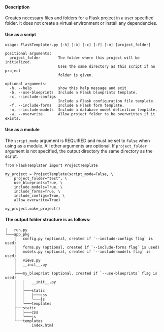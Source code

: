 #### Description
Creates necessary files and folders for a Flask project in a user specified folder. It does not create a virtual environment or install any dependencies.

#### Use as a script
```
usage: FlaskTemplater.py [-h] [-b] [-c] [-f] [-m] [project_folder]

positional arguments:
  project_folder        The folder where this project will be initialized.
                        Uses the same directory as this script if no project
                        folder is given.

optional arguments:
  -h, --help            show this help message and exit
  -b, --use-blueprints  Include a Flask blueprints template.
  -c, --include-configs
                        Include a Flask configuration file template.
  -f, --include-forms   Include a Flask form template.
  -m, --include-models  Include a database model definition template.
  -w, --overwrite       Allow project folder to be overwritten if it exists.
```
#### Use as a module
The `script_mode` argument is REQUIRED and must be set to `False` when using as a module. All other arguments are optional. If `project_folder` argument is not specified, the output directory the same directory as the script.

```
from FlaskTemplater import ProjectTemplate

my_project = ProjectTemplate(script_mode=False, \
    project_folder="test", \
    use_blueprints=True, \
    include_models=True, \
    include_forms=True, \
    include_configs=True, \
    allow_overwrite=True)

my_project.make_project()

```

#### The output folder structure is as follows:
```
│   run.py
└───app_pkg
    │   config.py (optional, created if `--include-configs flag` is used)
    │   forms.py (optional, created if `--include-forms flag` is used)
    │   models.py (optional, created if `--include-models flag` is used)
    │   views.py
    │   __init__.py
    │
    ├───my_blueprint (optional, created if `--use-blueprints` flag is used)
    │   │   __init__.py
    │   │
    │   ├───static
    │   │   ├───css
    │   │   └───js
    │   └───templates
    ├───static
    │   ├───css
    │   └───js
    └───templates
            index.html
```
